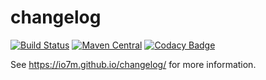 changelog
===

[![Build Status](https://travis-ci.org/io7m/changelog.svg)](https://travis-ci.org/io7m/changelog)
[![Maven Central](https://maven-badges.herokuapp.com/maven-central/com.io7m.changelog/com.io7m.changelog/badge.png)](https://maven-badges.herokuapp.com/maven-central/com.io7m.changelog/com.io7m.changelog)
[![Codacy Badge](https://api.codacy.com/project/badge/Grade/8c6f31d9eb2f4541836b27ad7e95153c)](https://www.codacy.com/app/github_79/changelog?utm_source=github.com&amp;utm_medium=referral&amp;utm_content=io7m/changelog&amp;utm_campaign=Badge_Grade)

See https://io7m.github.io/changelog/ for more information.
